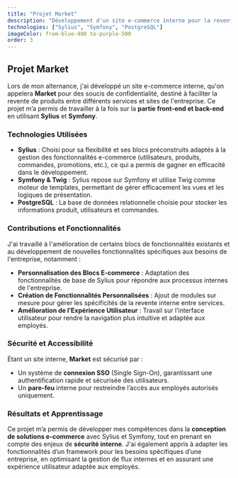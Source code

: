 ```yaml
---
title: "Projet Market"
description: "Développement d'un site e-commerce interne pour la revente de produits entre services d'une entreprise."
technologies: ["Sylius", "Symfony", "PostgreSQL"]
imageColor: from-blue-400 to-purple-500
order: 3
---
```


## Projet Market

Lors de mon alternance, j'ai développé un site e-commerce interne, qu'on appelera **Market** pour des soucis de confidentialité, destiné à faciliter la revente de produits entre différents services et sites de l'entreprise. Ce projet m’a permis de travailler à la fois sur la **partie front-end et back-end** en utilisant **Sylius** et **Symfony**.

### Technologies Utilisées

- **Sylius** : Choisi pour sa flexibilité et ses blocs préconstruits adaptés à la gestion des fonctionnalités e-commerce (utilisateurs, produits, commandes, promotions, etc.), ce qui a permis de gagner en efficacité dans le développement.
- **Symfony & Twig** : Sylius repose sur Symfony et utilise Twig comme moteur de templates, permettant de gérer efficacement les vues et les logiques de présentation.
- **PostgreSQL** : La base de données relationnelle choisie pour stocker les informations produit, utilisateurs et commandes.

### Contributions et Fonctionnalités

J'ai travaillé à l'amélioration de certains blocs de fonctionnalités existants et au développement de nouvelles fonctionnalités spécifiques aux besoins de l'entreprise, notamment :

- **Personnalisation des Blocs E-commerce** : Adaptation des fonctionnalités de base de Sylius pour répondre aux processus internes de l'entreprise.
- **Création de Fonctionnalités Personnalisées** : Ajout de modules sur mesure pour gérer les spécificités de la revente interne entre services.
- **Amélioration de l’Expérience Utilisateur** : Travail sur l’interface utilisateur pour rendre la navigation plus intuitive et adaptée aux employés.

### Sécurité et Accessibilité

Étant un site interne, **Market** est sécurisé par :

- Un système de **connexion SSO** (Single Sign-On), garantissant une authentification rapide et sécurisée des utilisateurs.
- Un **pare-feu** interne pour restreindre l’accès aux employés autorisés uniquement.

### Résultats et Apprentissage

Ce projet m’a permis de développer mes compétences dans la **conception de solutions e-commerce** avec Sylius et Symfony, tout en prenant en compte des enjeux de **sécurité interne**. J'ai également appris à adapter les fonctionnalités d’un framework pour les besoins spécifiques d’une entreprise, en optimisant la gestion de flux internes et en assurant une expérience utilisateur adaptée aux employés.

